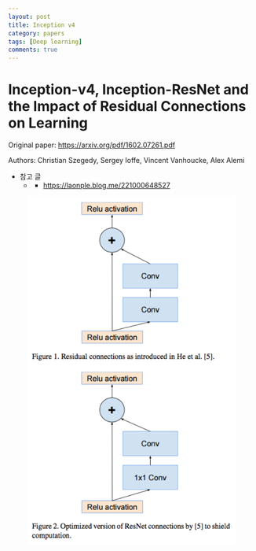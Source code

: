 ```yaml
---
layout: post
title: Inception v4
category: papers
tags: [Deep learning]
comments: true
---
```


# Inception-v4, Inception-ResNet and the Impact of Residual Connections on Learning

Original paper: https://arxiv.org/pdf/1602.07261.pdf

Authors: Christian Szegedy, Sergey Ioffe, Vincent Vanhoucke, Alex Alemi

- 참고 글
  -   - https://laonple.blog.me/221000648527

<center>
<figure>
<img src="/assets/post_img/papers/2019-07-12-inception_v4/fig1.PNG" alt="views">
<figcaption></figcaption>
</figure>
</center>

